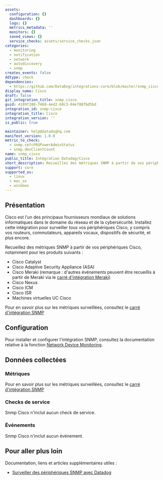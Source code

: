 ```yaml
---
assets:
  configuration: {}
  dashboards: {}
  logs: {}
  metrics_metadata: ''
  monitors: {}
  saved_views: {}
  service_checks: assets/service_checks.json
categories:
  - monitoring
  - notification
  - network
  - autodiscovery
  - snmp
creates_events: false
ddtype: check
dependencies:
  - https://github.com/DataDog/integrations-core/blob/master/snmp_cisco/README.md
display_name: Cisco
draft: false
git_integration_title: snmp_cisco
guid: 4109f288-7460-4ed2-b0c3-04e708fbd5bd
integration_id: snmp-cisco
integration_title: Cisco
integration_version: ''
is_public: true

maintainer: help@datadoghq.com
manifest_version: 1.0.0
metric_to_check:
  - snmp.cefcFRUPowerAdminStatus
  - snmp.devClientCount
name: snmp_cisco
public_title: Intégration Datadog/Cisco
short_description: Recueillez des métriques SNMP à partir de vos périphériques réseau Cisco.
support: core
supported_os:
  - linux
  - mac_os
  - windows
---
```

## Présentation

Cisco est l'un des principaux fournisseurs mondiaux de solutions informatiques dans le domaine du réseau et de la cybersécurité. Installez cette intégration pour surveiller tous vos périphériques Cisco, y compris vos routeurs, commutateurs, appareils vocaux, dispositifs de sécurité, et plus encore.

Recueillez des métriques SNMP à partir de vos périphériques Cisco, notamment pour les produits suivants :

- Cisco Catalyst
- Cisco Adaptive Security Appliance (ASA)
- Cisco Meraki (remarque : d'autres événements peuvent être recueillis à partir de Meraki via le [carré d'intégration Meraki][1])
- Cisco Nexus
- Cisco ICM
- Cisco ISR
- Machines virtuelles UC Cisco

Pour en savoir plus sur les métriques surveillées, consultez le [carré d'intégration SNMP][2]

## Configuration

Pour installer et configurer l'intégration SNMP, consultez la documentation relative à la fonction [Network Device Monitoring][3].

## Données collectées

### Métriques

Pour en savoir plus sur les métriques surveillées, consultez le [carré d'intégration SNMP][2]

### Checks de service

Snmp Cisco n'inclut aucun check de service.

### Événements

Snmp Cisco n'inclut aucun événement.

## Pour aller plus loin

Documentation, liens et articles supplémentaires utiles :

* [Surveiller des périphériques SNMP avec Datadog][4]

[1]: https://app.datadoghq.com/account/settings#integrations/meraki
[2]: https://app.datadoghq.com/account/settings#integrations/snmp
[3]: https://docs.datadoghq.com/fr/network_performance_monitoring/devices/setup
[4]: https://www.datadoghq.com/blog/monitor-snmp-with-datadog/
